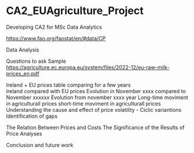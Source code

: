 # CA2_EUAgriculture_Project
Developing CA2 for MSc Data Analytics 

	
https://www.fao.org/faostat/en/#data/CP


Data Analysis 

Questions to ask 
Sample 
https://agriculture.ec.europa.eu/system/files/2022-12/eu-raw-milk-prices_en.pdf

Ireland + EU prices table comparing for a few years  
Ireland compared with EU prices
Evolution in November xxxx compared to November xxxxxx 
Evolution from november xxxx year 
Long-time moviment in agriculturall prices 
short-time moviment in agriculturall prices
Understanding the cause and effect of price volatility - Ciclic variantions 
Identification of gaps 

The Relation Between Prices and Costs 
The Significance of the Results of Price Analyses

Conclusion and future work
 

